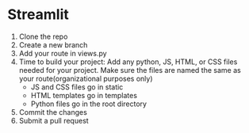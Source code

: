 # Streamlit

1. Clone the repo
2. Create a new branch
3. Add your route in views.py
4. Time to build your project:
   Add any python, JS, HTML, or CSS files needed for your project.
   Make sure the files are named the same as your route(organizational purposes only)
   - JS and CSS files go in static
   - HTML templates go in templates
   - Python files go in the root directory
5. Commit the changes
6. Submit a pull request
